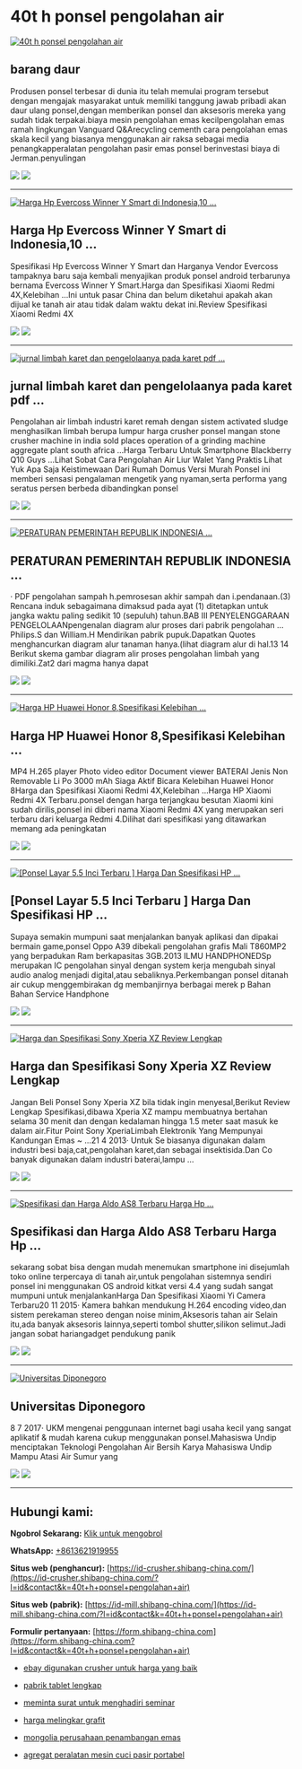 # 40t h ponsel pengolahan air

<a href="https://swt.shibang-china.com/?l=id&img&k=40t+h+ponsel+pengolahan+air" target="_blank">![40t h ponsel pengolahan air](http://static.shibang-china.com/all-800x300/226.jpg)</a>

## barang daur
Produsen ponsel terbesar di dunia itu telah memulai program tersebut dengan mengajak masyarakat untuk memiliki tanggung jawab pribadi akan daur ulang ponsel,dengan memberikan ponsel dan aksesoris mereka yang sudah tidak terpakai.biaya mesin pengolahan emas kecilpengolahan emas ramah lingkungan Vanguard Q&Arecycling cementh cara pengolahan emas skala kecil yang biasanya menggunakan air raksa sebagai media penangkapperalatan pengolahan pasir emas ponsel berinvestasi biaya di Jerman.penyulingan


<a href="https://whatsapp.shibangsoft.com/WhatsApp.php" target="_blank" title="WhatsApp">![](http://static.shibang-china.com/icon/whatsapp.png)</a> <a href="https://swt.shibang-china.com/?l=id&icon&k=40t+h+ponsel+pengolahan+air" target="_blank">![](http://static.shibang-china.com/icon/chat-id.png)</a>

---

<a href="https://swt.shibang-china.com/?l=id&img&k=40t+h+ponsel+pengolahan+air" target="_blank">![Harga Hp Evercoss Winner Y Smart di Indonesia,10 …](http://static.shibang-china.com/all-800x300/851.jpg)</a>

## Harga Hp Evercoss Winner Y Smart di Indonesia,10 …
Spesifikasi Hp Evercoss Winner Y Smart dan Harganya Vendor Evercoss tampaknya baru saja kembali menyajikan produk ponsel android terbarunya bernama Evercoss Winner Y Smart.Harga dan Spesifikasi Xiaomi Redmi 4X,Kelebihan …Ini untuk pasar China dan belum diketahui apakah akan dijual ke tanah air atau tidak dalam waktu dekat ini.Review Spesifikasi Xiaomi Redmi 4X


<a href="https://whatsapp.shibangsoft.com/WhatsApp.php" target="_blank" title="WhatsApp">![](http://static.shibang-china.com/icon/whatsapp.png)</a> <a href="https://swt.shibang-china.com/?l=id&icon&k=40t+h+ponsel+pengolahan+air" target="_blank">![](http://static.shibang-china.com/icon/chat-id.png)</a>

---

<a href="https://swt.shibang-china.com/?l=id&img&k=40t+h+ponsel+pengolahan+air" target="_blank">![jurnal limbah karet dan pengelolaanya pada karet pdf …](http://static.shibang-china.com/all-800x300/636.jpg)</a>

## jurnal limbah karet dan pengelolaanya pada karet pdf …
Pengolahan air limbah industri karet remah dengan sistem activated sludge menghasilkan limbah berupa lumpur harga crusher ponsel mangan stone crusher machine in india sold places operation of a grinding machine aggregate plant south africa …Harga Terbaru Untuk Smartphone Blackberry Q10 Guys …Lihat Sobat Cara Pengolahan Air Liur Walet Yang Praktis Lihat Yuk Apa Saja Keistimewaan Dari Rumah Domus Versi Murah Ponsel ini memberi sensasi pengalaman mengetik yang nyaman,serta performa yang seratus persen berbeda dibandingkan ponsel


<a href="https://whatsapp.shibangsoft.com/WhatsApp.php" target="_blank" title="WhatsApp">![](http://static.shibang-china.com/icon/whatsapp.png)</a> <a href="https://swt.shibang-china.com/?l=id&icon&k=40t+h+ponsel+pengolahan+air" target="_blank">![](http://static.shibang-china.com/icon/chat-id.png)</a>

---

<a href="https://swt.shibang-china.com/?l=id&img&k=40t+h+ponsel+pengolahan+air" target="_blank">![PERATURAN PEMERINTAH REPUBLIK INDONESIA …](http://static.shibang-china.com/all-800x300/308.jpg)</a>

## PERATURAN PEMERINTAH REPUBLIK INDONESIA …
· PDF pengolahan sampah h.pemrosesan akhir sampah dan i.pendanaan.(3) Rencana induk sebagaimana dimaksud pada ayat (1) ditetapkan untuk jangka waktu paling sedikit 10 (sepuluh) tahun.BAB III PENYELENGGARAAN PENGELOLAANpengenalan diagram alur proses dari pabrik pengolahan …Philips.S dan William.H Mendirikan pabrik pupuk.Dapatkan Quotes menghancurkan diagram alur tanaman hanya.(lihat diagram alur di hal.13 14 Berikut skema gambar diagram alir proses pengolahan limbah yang dimiliki.Zat2 dari magma hanya dapat


<a href="https://whatsapp.shibangsoft.com/WhatsApp.php" target="_blank" title="WhatsApp">![](http://static.shibang-china.com/icon/whatsapp.png)</a> <a href="https://swt.shibang-china.com/?l=id&icon&k=40t+h+ponsel+pengolahan+air" target="_blank">![](http://static.shibang-china.com/icon/chat-id.png)</a>

---

<a href="https://swt.shibang-china.com/?l=id&img&k=40t+h+ponsel+pengolahan+air" target="_blank">![Harga HP Huawei Honor 8,Spesifikasi Kelebihan …](http://static.shibang-china.com/all-800x300/442.jpg)</a>

## Harga HP Huawei Honor 8,Spesifikasi Kelebihan …
MP4 H.265 player Photo video editor Document viewer BATERAI Jenis Non Removable Li Po 3000 mAh Siaga Aktif Bicara Kelebihan Huawei Honor 8Harga dan Spesifikasi Xiaomi Redmi 4X,Kelebihan …Harga HP Xiaomi Redmi 4X Terbaru.ponsel dengan harga terjangkau besutan Xiaomi kini sudah dirilis,ponsel ini diberi nama Xiaomi Redmi 4X yang merupakan seri terbaru dari keluarga Redmi 4.Dilihat dari spesifikasi yang ditawarkan memang ada peningkatan


<a href="https://whatsapp.shibangsoft.com/WhatsApp.php" target="_blank" title="WhatsApp">![](http://static.shibang-china.com/icon/whatsapp.png)</a> <a href="https://swt.shibang-china.com/?l=id&icon&k=40t+h+ponsel+pengolahan+air" target="_blank">![](http://static.shibang-china.com/icon/chat-id.png)</a>

---

<a href="https://swt.shibang-china.com/?l=id&img&k=40t+h+ponsel+pengolahan+air" target="_blank">![[Ponsel Layar 5.5 Inci Terbaru ] Harga Dan Spesifikasi HP …](http://static.shibang-china.com/all-800x300/579.jpg)</a>

## [Ponsel Layar 5.5 Inci Terbaru ] Harga Dan Spesifikasi HP …
Supaya semakin mumpuni saat menjalankan banyak aplikasi dan dipakai bermain game,ponsel Oppo A39 dibekali pengolahan grafis Mali T860MP2 yang berpadukan Ram berkapasitas 3GB.2013 ILMU HANDPHONEDSp merupakan IC pengolahan sinyal dengan system kerja mengubah sinyal audio analog menjadi digital,atau sebaliknya.Perkembangan ponsel ditanah air cukup menggembirakan dg membanjirnya berbagai merek p Bahan Bahan Service Handphone


<a href="https://whatsapp.shibangsoft.com/WhatsApp.php" target="_blank" title="WhatsApp">![](http://static.shibang-china.com/icon/whatsapp.png)</a> <a href="https://swt.shibang-china.com/?l=id&icon&k=40t+h+ponsel+pengolahan+air" target="_blank">![](http://static.shibang-china.com/icon/chat-id.png)</a>

---

<a href="https://swt.shibang-china.com/?l=id&img&k=40t+h+ponsel+pengolahan+air" target="_blank">![Harga dan Spesifikasi Sony Xperia XZ Review Lengkap](http://static.shibang-china.com/all-800x300/120.jpg)</a>

## Harga dan Spesifikasi Sony Xperia XZ Review Lengkap
Jangan Beli Ponsel Sony Xperia XZ bila tidak ingin menyesal,Berikut Review Lengkap Spesifikasi,dibawa Xperia XZ mampu membuatnya bertahan selama 30 menit dan dengan kedalaman hingga 1.5 meter saat masuk ke dalam air.Fitur Point Sony XperiaLimbah Elektronik Yang Mempunyai Kandungan Emas ~ …21 4 2013· Untuk Se biasanya digunakan dalam industri besi baja,cat,pengolahan karet,dan sebagai insektisida.Dan Co banyak digunakan dalam industri baterai,lampu …


<a href="https://whatsapp.shibangsoft.com/WhatsApp.php" target="_blank" title="WhatsApp">![](http://static.shibang-china.com/icon/whatsapp.png)</a> <a href="https://swt.shibang-china.com/?l=id&icon&k=40t+h+ponsel+pengolahan+air" target="_blank">![](http://static.shibang-china.com/icon/chat-id.png)</a>

---

<a href="https://swt.shibang-china.com/?l=id&img&k=40t+h+ponsel+pengolahan+air" target="_blank">![Spesifikasi dan Harga Aldo AS8 Terbaru Harga Hp …](http://static.shibang-china.com/all-800x300/694.jpg)</a>

## Spesifikasi dan Harga Aldo AS8 Terbaru Harga Hp …
sekarang sobat bisa dengan mudah menemukan smartphone ini disejumlah toko online terpercaya di tanah air,untuk pengolahan sistemnya sendiri ponsel ini menggunakan OS android kitkat versi 4.4 yang sudah sangat mumpuni untuk menjalankanHarga Dan Spesifikasi Xiaomi Yi Camera Terbaru20 11 2015· Kamera bahkan mendukung H.264 encoding video,dan sistem perekaman stereo dengan noise minim,Aksesoris tahan air Selain itu,ada banyak aksesoris lainnya,seperti tombol shutter,silikon selimut.Jadi jangan sobat hariangadget pendukung panik


<a href="https://whatsapp.shibangsoft.com/WhatsApp.php" target="_blank" title="WhatsApp">![](http://static.shibang-china.com/icon/whatsapp.png)</a> <a href="https://swt.shibang-china.com/?l=id&icon&k=40t+h+ponsel+pengolahan+air" target="_blank">![](http://static.shibang-china.com/icon/chat-id.png)</a>

---

<a href="https://swt.shibang-china.com/?l=id&img&k=40t+h+ponsel+pengolahan+air" target="_blank">![Universitas Diponegoro](http://static.shibang-china.com/all-800x300/479.jpg)</a>

## Universitas Diponegoro
8 7 2017· UKM mengenai penggunaan internet bagi usaha kecil yang sangat aplikatif & mudah karena cukup menggunakan ponsel.Mahasiswa Undip menciptakan Teknologi Pengolahan Air Bersih Karya Mahasiswa Undip Mampu Atasi Air Sumur yang

<a href="https://whatsapp.shibangsoft.com/WhatsApp.php" target="_blank" title="WhatsApp">![](http://static.shibang-china.com/icon/whatsapp.png)</a> <a href="https://swt.shibang-china.com/?l=id&icon&k=40t+h+ponsel+pengolahan+air" target="_blank">![](http://static.shibang-china.com/icon/chat-id.png)</a>

---
## Hubungi kami:

**Ngobrol Sekarang:** [Klik untuk mengobrol](https://swt.shibang-china.com?l=id&contact&k=40t+h+ponsel+pengolahan+air)

**WhatsApp:**  [+8613621919955](https://whatsapp.shibangsoft.com/WhatsApp.php)

**Situs web (penghancur):** [https://id-crusher.shibang-china.com/](https://id-crusher.shibang-china.com/?l=id&contact&k=40t+h+ponsel+pengolahan+air)

**Situs web (pabrik):** [https://id-mill.shibang-china.com/](https://id-mill.shibang-china.com/?l=id&contact&k=40t+h+ponsel+pengolahan+air)

**Formulir pertanyaan:** [https://form.shibang-china.com](https://form.shibang-china.com?l=id&contact&k=40t+h+ponsel+pengolahan+air)

* [ebay digunakan crusher untuk harga yang baik](../17/ebay%20digunakan%20crusher%20untuk%20harga%20yang%20baik.md)

* [pabrik tablet lengkap](../29/pabrik%20tablet%20lengkap.md)

* [meminta surat untuk menghadiri seminar](../19/meminta%20surat%20untuk%20menghadiri%20seminar.md)

* [harga melingkar grafit](../26/harga%20melingkar%20grafit.md)

* [mongolia perusahaan penambangan emas](../17/mongolia%20perusahaan%20penambangan%20emas.md)

* [agregat peralatan mesin cuci pasir portabel](../30/agregat%20peralatan%20mesin%20cuci%20pasir%20portabel.md)